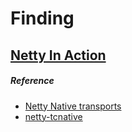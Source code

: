# Finding

## [Netty In Action](docs/netty.md)


##### Reference
+ [Netty Native transports](https://netty.io/wiki/native-transports.html)
+ [netty-tcnative](https://netty.io/wiki/forked-tomcat-native.html)
